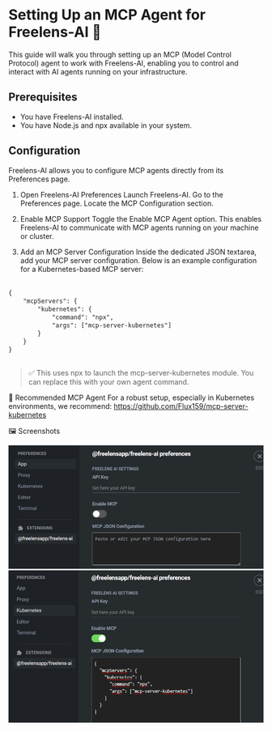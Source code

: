 # Setting Up an MCP Agent for Freelens-AI 📡 
This guide will walk you through setting up an MCP (Model Control Protocol) agent to work with Freelens-AI, enabling you to control and interact with AI agents running on your infrastructure.

## Prerequisites
- You have Freelens-AI installed.
- You have Node.js and npx available in your system.

## Configuration
Freelens-AI allows you to configure MCP agents directly from its Preferences page.

1. Open Freelens-AI Preferences
Launch Freelens-AI.
Go to the Preferences page.
Locate the MCP Configuration section.

2. Enable MCP Support
Toggle the Enable MCP Agent option. This enables Freelens-AI to communicate with MCP agents running on your machine or cluster.

3. Add an MCP Server Configuration
Inside the dedicated JSON textarea, add your MCP server configuration. Below is an example configuration for a Kubernetes-based MCP server:

<pre lang="markdown"> <code>
{ 
    "mcpServers": { 
        "kubernetes": { 
            "command": "npx", 
            "args": ["mcp-server-kubernetes"] 
        } 
    } 
} 
</code> </pre>
> ✅ This uses npx to launch the mcp-server-kubernetes module. You can replace this with your own agent command.

🚀 Recommended MCP Agent
For a robust setup, especially in Kubernetes environments, we recommend:
https://github.com/Flux159/mcp-server-kubernetes

🖼️ Screenshots

![alt text](images/mcpsettings.png)
![alt text](images/mcpset.png)
